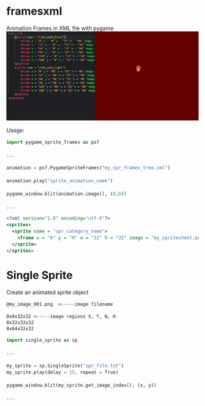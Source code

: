 # framesxml
Animation Frames in XML file with pygame
<img src = "2021-10-05 (2).png ">

*Usage:*
```python
import pygame_sprite_frames as psf

...

animation = psf.PygameSpriteFrames("my_spr_frames_tree.xml")

animation.play("sprite_animation_name")

pygame_window.blit(animation.image(), (0,0))

...
```

```xml
<?xml version="1.0" encoding="utf-8"?>
<sprites>
  <sprite name = "spr_category_name">
    <frame x = "0" y = "0" w = "32" h = "32" image = "my_spritesheet.png"/>
  </sprite>
</sprites>
```

# Single Sprite
Create an animated sprite object

```
@my_image_001.png  <-----image filename

0x0x32x32 <-----image regions X, Y, W, H
0x32x32x32
0x64x32x32
```

```python
import single_sprite as sp

...

my_sprite = sp.SingleSprite("spr_file.txt")
my_sprite.play(delay = 15, repeat = True)

pygame_window.blit(my_sprite.get_image_index(), (x, y))

...
```

